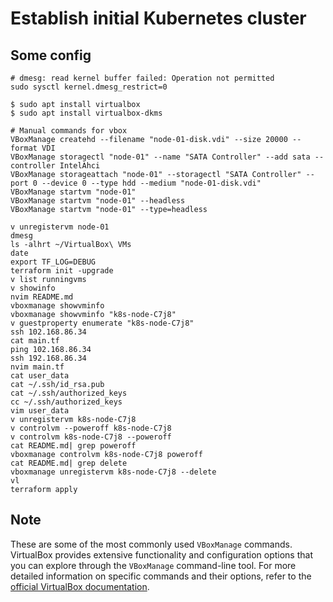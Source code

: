 # Establish initial Kubernetes cluster

## Some config

```shell
# dmesg: read kernel buffer failed: Operation not permitted
sudo sysctl kernel.dmesg_restrict=0

$ sudo apt install virtualbox
$ sudo apt install virtualbox-dkms

# Manual commands for vbox
VBoxManage createhd --filename "node-01-disk.vdi" --size 20000 --format VDI
VBoxManage storagectl "node-01" --name "SATA Controller" --add sata --controller IntelAhci
VBoxManage storageattach "node-01" --storagectl "SATA Controller" --port 0 --device 0 --type hdd --medium "node-01-disk.vdi"
VBoxManage startvm "node-01"
VBoxManage startvm "node-01" --headless
VBoxManage startvm "node-01" --type=headless
```

```
v unregistervm node-01
dmesg
ls -alhrt ~/VirtualBox\ VMs
date
export TF_LOG=DEBUG
terraform init -upgrade
v list runningvms
v showinfo
nvim README.md
vboxmanage showvminfo
vboxmanage showvminfo "k8s-node-C7j8"
v guestproperty enumerate "k8s-node-C7j8"
ssh 102.168.86.34
cat main.tf
ping 102.168.86.34
ssh 192.168.86.34
nvim main.tf
cat user_data
cat ~/.ssh/id_rsa.pub
cat ~/.ssh/authorized_keys
cc ~/.ssh/authorized_keys
vim user_data
v unregistervm k8s-node-C7j8
v controlvm --poweroff k8s-node-C7j8
v controlvm k8s-node-C7j8 --poweroff
cat README.md| grep poweroff
vboxmanage controlvm k8s-node-C7j8 poweroff
cat README.md| grep delete
vboxmanage unregistervm k8s-node-C7j8 --delete
vl
terraform apply
```



## Note

These are some of the most commonly used `VBoxManage` commands. VirtualBox provides extensive functionality and configuration options that you can explore through the `VBoxManage` command-line tool. For more detailed information on specific commands and their options, refer to the [official VirtualBox documentation](https://www.virtualbox.org/manual/).

